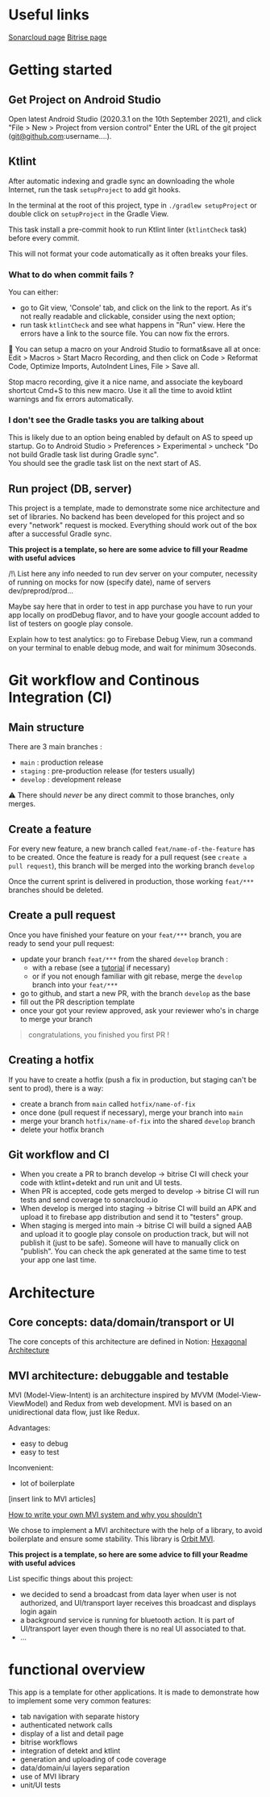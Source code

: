 # Useful links

[Sonarcloud page](https://sonarcloud.io/project/overview?id=stephane-news-android)
[Bitrise page](https://app.bitrise.io/app/c73fa09410f8e1a7#/builds)

# Getting started

## Get Project on Android Studio

Open latest Android Studio (2020.3.1 on the 10th September 2021), and click "File > New > Project
from version control"
Enter the URL of the git project (git@github.com:username....).

## Ktlint

After automatic indexing and gradle sync an downloading the whole Internet, run the
task `setupProject` to add git hooks.

In the terminal at the root of this project, type in `./gradlew setupProject` or double click
on `setupProject` in the Gradle View.

This task install a pre-commit hook to run Ktlint linter (`ktlintCheck` task) before every commit.

This will not format your code automatically as it often breaks your files.

### What to do when commit fails ?

You can either:

- go to Git view, 'Console' tab, and click on the link to the report. As it's not really readable
  and clickable, consider using the next option;
- run task `ktlintCheck` and see what happens in "Run" view. Here the errors have a link to the
  source file. You can now fix the errors.

📝 You can setup a macro on your Android Studio to format&save all at once: Edit > Macros > Start
Macro Recording, and then click on Code > Reformat Code, Optimize Imports, AutoIndent Lines, File >
Save all.

Stop macro recording, give it a nice name, and associate the keyboard shortcut Cmd+S to this new
macro. Use it all the time to avoid ktlint warnings and fix errors automatically.

### I don't see the Gradle tasks you are talking about

This is likely due to an option being enabled by default on AS to speed up startup. Go to Android
Studio > Preferences > Experimental > uncheck "Do not build Gradle task list during Gradle sync".   
You should see the gradle task list on the next start of AS.

## Run project (DB, server)

This project is a template, made to demonstrate some nice architecture and set of libraries. No
backend has been developed for this project and so every "network" request is mocked. Everything
should work out of the box after a successful Gradle sync.

**This project is a template, so here are some advice to fill your Readme with useful advices**

/!\ List here any info needed to run dev server on your computer, necessity of running on mocks for
now (specify date), name of servers dev/preprod/prod...

Maybe say here that in order to test in app purchase you have to run your app locally on prodDebug
flavor, and to have your google account added to list of testers on google play console.

Explain how to test analytics: go to Firebase Debug View, run a command on your terminal to enable
debug mode, and wait for minimum 30seconds.

# Git workflow and Continous Integration (CI)

## Main structure

There are 3 main branches :

- `main` : production release
- `staging` : pre-production release (for testers usually)
- `develop` : development release

⚠️ There should *never* be any direct commit to those branches, only merges.

## Create a feature

For every new feature, a new branch called `feat/name-of-the-feature` has to be created. Once the
feature is ready for a pull request (see `create a pull request`), this branch will be merged into
the working branch `develop`

Once the current sprint is delivered in production, those working `feat/***` branches should be
deleted.

## Create a pull request

Once you have finished your feature on your `feat/***` branch, you are ready to send your pull
request:

- update your branch `feat/***` from the shared `develop` branch :
    - with a rebase (see a [tutorial](https://www.benmarshall.me/git-rebase/) if necessary)
    - or if you not enough familiar with git rebase, merge the `develop` branch into your `feat/***`
- go to github, and start a new PR, with the branch `develop` as the base
- fill out the PR description template
- once your got your review approved, ask your reviewer who's in charge to merge your branch

> congratulations, you finished you first PR !

## Creating a hotfix

If you have to create a hotfix (push a fix in production, but staging can't be sent to prod), there
is a way:

- create a branch from `main` called `hotfix/name-of-fix`
- once done (pull request if necessary), merge your branch into `main`
- merge your branch `hotfix/name-of-fix` into the shared `develop` branch
- delete your hotfix branch

## Git workflow and CI

- When you create a PR to branch develop -> bitrise CI will check your code with ktlint+detekt and
  run unit and UI tests.
- When PR is accepted, code gets merged to develop -> bitrise CI will run tests and send coverage to
  sonarcloud.io
- When develop is merged into staging -> bitrise CI will build an APK and upload it to firebase app
  distribution and send it to "testers" group.
- When staging is merged into main ->  bitrise CI will build a signed AAB and upload it to google
  play console on production track, but will not publish it (just to be safe). Someone will have to
  manually click on "publish". You can check the apk generated at the same time to test your app one
  last time.

# Architecture

## Core concepts: data/domain/transport or UI

The core concepts of this architecture are defined in
Notion: [Hexagonal Architecture](https://www.notion.so/myorg/Hexagonal-Architecture-k2ac384b004b459d8675e184e0bf6ed4)

## MVI architecture: debuggable and testable

MVI (Model-View-Intent) is an architecture inspired by MVVM (Model-View-ViewModel) and Redux from
web development. MVI is based on an unidirectional data flow, just like Redux.

Advantages:

- easy to debug
- easy to test

Inconvenient:

- lot of boilerplate

[insert link to MVI articles]

[How to write your own MVI system and why you shouldn't](https://www.youtube.com/watch?v=E6obYmkkdko)

We chose to implement a MVI architecture with the help of a library, to avoid boilerplate and ensure
some stability. This library is [Orbit MVI](https://github.com/orbit-mvi/orbit-mvi).

**This project is a template, so here are some advice to fill your Readme with useful advices**

List specific things about this project:

- we decided to send a broadcast from data layer when user is not authorized, and UI/transport layer
  receives this broadcast and displays login again
- a background service is running for bluetooth action. It is part of UI/transport layer even though
  there is no real UI associated to that.
- ...

# functional overview

This app is a template for other applications. It is made to demonstrate how to implement some very
common features:

- tab navigation with separate history
- authenticated network calls
- display of a list and detail page
- bitrise workflows
- integration of detekt and ktlint
- generation and uploading of code coverage
- data/domain/ui layers separation
- use of MVI library
- unit/UI tests


